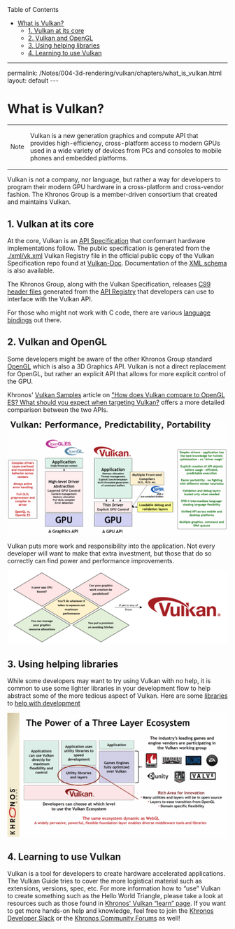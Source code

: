 <div id="toc" class="toc">
<div id="toctitle">Table of Contents</div>
<ul class="sectlevel0">
<li><a href="#what-is-vulkan">What is Vulkan?</a>
<ul class="sectlevel1">
<li><a href="#_vulkan_at_its_core">1. Vulkan at its core</a></li>
<li><a href="#_vulkan_and_opengl">2. Vulkan and OpenGL</a></li>
<li><a href="#_using_helping_libraries">3. Using helping libraries</a></li>
<li><a href="#_learning_to_use_vulkan">4. Learning to use Vulkan</a></li>
</ul>
</li>
</ul>
</div>
<hr>
<div class="paragraph">
<p>permalink: /Notes/004-3d-rendering/vulkan/chapters/what_is_vulkan.html
layout: default
---</p>
</div>
<h1 id="what-is-vulkan" class="sect0">What is Vulkan?</h1>
<div class="admonitionblock note">
<table>
<tr>
<td class="icon">
<div class="title">Note</div>
</td>
<td class="content">
<div class="paragraph">
<p>Vulkan is a new generation graphics and compute API that provides high-efficiency, cross-platform access to modern GPUs used in a wide variety of devices from PCs and consoles to mobile phones and embedded platforms.</p>
</div>
</td>
</tr>
</table>
</div>
<div class="paragraph">
<p>Vulkan is not a company, nor language, but rather a way for developers to program their modern GPU hardware in a cross-platform and cross-vendor fashion. The Khronos Group is a member-driven consortium that created and maintains Vulkan.</p>
</div>
<div class="sect1">
<h2 id="_vulkan_at_its_core">1. Vulkan at its core</h2>
<div class="sectionbody">
<div class="paragraph">
<p>At the core, Vulkan is an <a href="https://www.khronos.org/registry/vulkan/#apispecs">API Specification</a> that conformant hardware implementations follow. The public specification is generated from the <a href="https://github.com/KhronosGroup/Vulkan-Docs/blob/main/xml/vk.xml">./xml/vk.xml</a> Vulkan Registry file in the official public copy of the Vulkan Specification repo found at <a href="https://github.com/KhronosGroup/Vulkan-Docs">Vulkan-Doc</a>. Documentation of the <a href="https://www.khronos.org/registry/vulkan/specs/1.3/registry.html">XML schema</a> is also available.</p>
</div>
<div class="paragraph">
<p>The Khronos Group, along with the Vulkan Specification, releases <a href="http://www.open-std.org/jtc1/sc22/wg14/www/standards">C99</a> <a href="https://github.com/KhronosGroup/Vulkan-Headers/tree/main/include/vulkan">header files</a> generated from the <a href="https://www.khronos.org/registry/vulkan/#apiregistry">API Registry</a> that developers can use to interface with the Vulkan API.</p>
</div>
<div class="paragraph">
<p>For those who might not work with C code, there are various <a href="https://github.com/KhronosGroup/Khronosdotorg/blob/main/api/vulkan/resources.md#language-bindings">language</a> <a href="https://github.com/vinjn/awesome-vulkan#bindings">bindings</a> out there.</p>
</div>
</div>
</div>
<div class="sect1">
<h2 id="_vulkan_and_opengl">2. Vulkan and OpenGL</h2>
<div class="sectionbody">
<div class="paragraph">
<p>Some developers might be aware of the other Khronos Group standard <a href="https://www.khronos.org/opengl/">OpenGL</a> which is also a 3D Graphics API. Vulkan is not a direct replacement for OpenGL, but rather an explicit API that allows for more explicit control of the GPU.</p>
</div>
<div class="paragraph">
<p>Khronos' <a href="https://github.com/KhronosGroup/Vulkan-Samples">Vulkan Samples</a> article on <a href="https://github.com/KhronosGroup/Vulkan-Samples/blob/master/samples/vulkan_basics.md">"How does Vulkan compare to OpenGL ES? What should you expect when targeting Vulkan?</a> offers a more detailed comparison between the two APIs.</p>
</div>
<div class="imageblock">
<div class="content">
<img src="images/what_is_vulkan_compared_to_gl.png" alt="what_is_vulkan_compared_to_gl.png">
</div>
</div>
<div class="paragraph">
<p>Vulkan puts more work and responsibility into the application. Not every developer will want to make that extra investment, but those that do so correctly can find power and performance improvements.</p>
</div>
<div class="imageblock">
<div class="content">
<img src="images/what_is_vulkan_decision.png" alt="what_is_vulkan_decision.png">
</div>
</div>
</div>
</div>
<div class="sect1">
<h2 id="_using_helping_libraries">3. Using helping libraries</h2>
<div class="sectionbody">
<div class="paragraph">
<p>While some developers may want to try using Vulkan with no help, it is common to use some lighter libraries in your development flow to help abstract some of the more tedious aspect of Vulkan. Here are some <a href="https://github.com/KhronosGroup/Khronosdotorg/blob/main/api/vulkan/resources.md#libraries">libraries</a> to <a href="https://github.com/vinjn/awesome-vulkan#libraries">help with development</a></p>
</div>
<div class="imageblock">
<div class="content">
<img src="images/what_is_vulkan_layer.png" alt="what_is_vulkan_layer">
</div>
</div>
</div>
</div>
<div class="sect1">
<h2 id="_learning_to_use_vulkan">4. Learning to use Vulkan</h2>
<div class="sectionbody">
<div class="paragraph">
<p>Vulkan is a tool for developers to create hardware accelerated applications. The Vulkan Guide tries to cover the more logistical material such as extensions, versions, spec, etc. For more information how to &#8220;use&#8221; Vulkan to create something such as the Hello World Triangle, please take a look at resources such as those found in <a href="https://www.vulkan.org/learn">Khronos' Vulkan &#8220;learn&#8221; page</a>. If you want to get more hands-on help and knowledge, feel free to join the <a href="https://khr.io/slack">Khronos Developer Slack</a> or the <a href="https://community.khronos.org/">Khronos Community Forums</a> as well!</p>
</div>
</div>
</div>